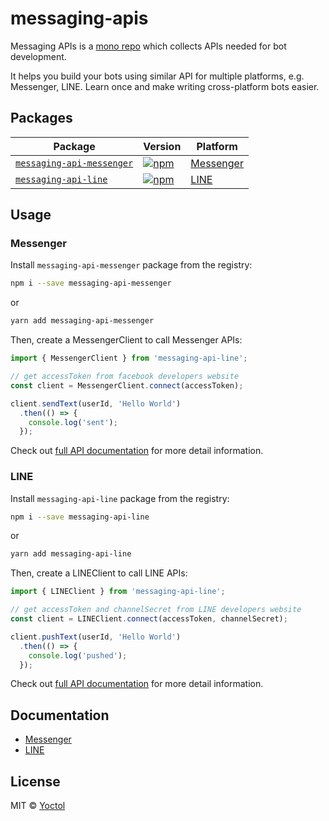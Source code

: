 # messaging-apis

Messaging APIs is a [mono repo](https://github.com/babel/babel/blob/master/doc/design/monorepo.md) which collects APIs needed for bot development.

It helps you build your bots using similar API for multiple platforms, e.g. Messenger, LINE. Learn once and make writing cross-platform bots easier.

## Packages

| Package | Version | Platform |
|---------|---------|-------------|
| [`messaging-api-messenger`](/packages/messaging-api-messenger) | [![npm](https://img.shields.io/npm/v/messaging-api-messenger.svg?style=flat-square)](https://www.npmjs.com/package/messaging-api-messenger) | [Messenger](https://www.messenger.com/) |
| [`messaging-api-line`](/packages/messaging-api-line) | [![npm](https://img.shields.io/npm/v/messaging-api-line.svg?style=flat-square)](https://www.npmjs.com/package/messaging-api-line) | [LINE](https://line.me/) |

## Usage

### Messenger

Install `messaging-api-messenger` package from the registry:

```sh
npm i --save messaging-api-messenger
```
or
```sh
yarn add messaging-api-messenger
```

Then, create a MessengerClient to call Messenger APIs:

```js
import { MessengerClient } from 'messaging-api-line';

// get accessToken from facebook developers website
const client = MessengerClient.connect(accessToken);

client.sendText(userId, 'Hello World')
  .then(() => {
    console.log('sent');
  });
```

Check out [full API documentation](./packages/messaging-api-messenger/README.md) for more detail information.

### LINE

Install `messaging-api-line` package from the registry:

```sh
npm i --save messaging-api-line
```
or
```sh
yarn add messaging-api-line
```

Then, create a LINEClient to call LINE APIs:

```js
import { LINEClient } from 'messaging-api-line';

// get accessToken and channelSecret from LINE developers website
const client = LINEClient.connect(accessToken, channelSecret);

client.pushText(userId, 'Hello World')
  .then(() => {
    console.log('pushed');
  });
```

Check out [full API documentation](./packages/messaging-api-line/README.md) for more detail information.

## Documentation

- [Messenger](./packages/messaging-api-messenger/README.md)
- [LINE](./packages/messaging-api-line/README.md)

## License

MIT © [Yoctol](https://github.com/Yoctol/messaging-apis)
